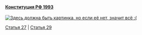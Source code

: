 #### [Конституция РФ 1993](https://lalawland.github.io/eurasia/russia/const)

[![Здесь должна быть картинка, но если её нет, значит всё :(](https://sun9-east.userapi.com/sun9-34/s/v1/ig2/cAFRLIy5TsMfqi2QwpKFg6Qo-PJpHJaz9VB6OLjI567mHaNOEz-zjiEoqu1IrqvZ3ZvhhTUX8KZU-ZaLyfMje9m1.jpg?size=1280x720&quality=95&type=album)](https://sun9-east.userapi.com/sun9-34/s/v1/ig2/cAFRLIy5TsMfqi2QwpKFg6Qo-PJpHJaz9VB6OLjI567mHaNOEz-zjiEoqu1IrqvZ3ZvhhTUX8KZU-ZaLyfMje9m1.jpg?size=1280x720&quality=95&type=album)

[Статья 27](https://lalawland.github.io/eurasia/russia/const/art27) | [Статья 29](https://lalawland.github.io/eurasia/russia/const/art29)

